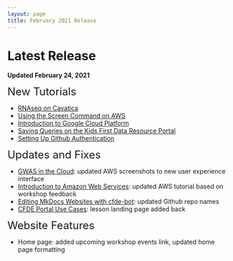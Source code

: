 ```yaml
---
layout: page
title: February 2021 Release
---
```


Latest Release
=================

**Updated February 24, 2021**

<span style="font-size:24px;">New Tutorials

- [RNAseq on Cavatica](../Bioinformatics-Skills/RNAseq-on-Cavatica/rna_seq_1.md)
- [Using the Screen Command on AWS](../Bioinformatics-Skills/Introduction_to_Amazon_Web_Services/introtoaws5_Screen.md)
- [Introduction to Google Cloud Platform](../Bioinformatics-Skills/Introduction-to-GCP/index.md)
- [Saving Queries on the Kids First Data Resource Portal](../Bioinformatics-Skills/Kids-First/Advanced-KF-Portal-Queries/KF_13_SavingQueries.md)
- [Setting Up Github Authentication](../CFDE-Internal-Training/github_auth_setup.md)

<span style="font-size:24px;">Updates and Fixes

- [GWAS in the Cloud](../Bioinformatics-Skills/GWAS-in-the-cloud/index.md): updated AWS screenshots to new user experience interface
- [Introduction to Amazon Web Services](../Bioinformatics-Skills/Introduction_to_Amazon_Web_Services/introtoaws1.md): updated AWS tutorial based on workshop feedback
- [Editing MkDocs Websites with cfde-bot](../CFDE-Internal-Training/cfdebot_website_editing.md): updated Github repo names
- [CFDE Portal Use Cases](../Bioinformatics-Skills/CFDE-Portal/index.md): lesson landing page added back

<span style="font-size:24px;">Website Features

- Home page: added upcoming workshop events link, updated home page formatting
